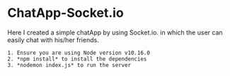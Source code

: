 # ChatApp-Socket.io

Here I created a simple chatApp by using Socket.io. in which the user can easily chat with his/her friends.
```
1. Ensure you are using Node version v10.16.0
2. *npm install* to install the dependencies
3. *nodemon index.js* to run the server
```
